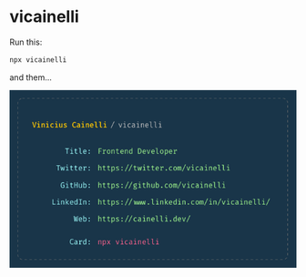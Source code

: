 # vicainelli

Run this:

```bash
npx vicainelli
```

and them...

![npx-vicainelli.png](npx-vicainelli.png)